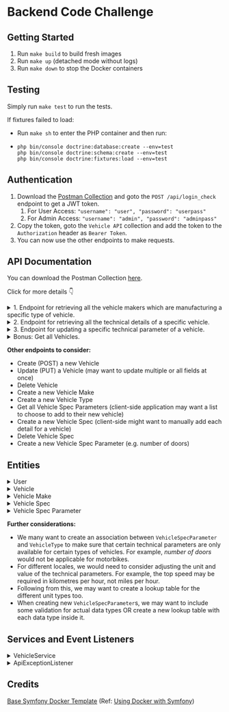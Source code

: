 # Backend Code Challenge

## Getting Started

1. Run `make build` to build fresh images
2. Run `make up` (detached mode without logs)
3. Run `make down` to stop the Docker containers

## Testing

Simply run `make test` to run the tests.

If fixtures failed to load:
- Run `make sh` to enter the PHP container and then run:
- ```
  php bin/console doctrine:database:create --env=test
  php bin/console doctrine:schema:create --env=test
  php bin/console doctrine:fixtures:load --env=test
  ```

## Authentication

1. Download the [Postman Collection](https://github.com/jack-the-creator/vehicle-api-docker/blob/main/vehicle-api.postman_collection.json) and goto the `POST /api/login_check` endpoint to get a JWT token. 
   1. For User Access: `"username": "user", "password": "userpass"`
   2. For Admin Access: `"username": "admin", "password": "adminpass"` 
2. Copy the token, goto the `Vehicle API` collection and add the token to the `Authorization` header as `Bearer Token`.
3. You can now use the other endpoints to make requests.


## API Documentation
You can download the Postman Collection [here](https://github.com/jack-the-creator/vehicle-api-docker/blob/main/vehicle-api.postman_collection.json).

Click for more details 👇

<details>
<summary>1. Endpoint for retrieving all the vehicle makers which are manufacturing a specific type of vehicle.  </summary>

**GET** `/api/make`

**SECURITY**: `ROLE_USER`

Query parameter:
- type

Accepted vehicle types: `[ "car", "motorbike", "truck" ]`

Example:
```
/api/make?type=car
```
Expected response:
```
[
    {
        "id": 1,
        "name": "ford"
    },
    {
        "id": 2,
        "name": "honda"
    },
    {
        "id": 3,
        "name": "toyota"
    }
]
```
</details>

<details>
<summary>2. Endpoint for retrieving all the technical details of a specific vehicle. </summary>

**GET** `/api/vehicle/{id}`

**SECURITY**: `ROLE_USER`

Route parameter:
- `id` where this is the Id of the Vehicle whose details you want to see

Example:
```
/api/vehicle/1
```
Expected response:
```
{
    "id": 1,
    "name": "Mustang GT",
    "year": 2020,
    "make": {
        "id": 1,
        "name": "ford"
    },
    "type": {
        "id": 1,
        "name": "car"
    },
    "vehicleSpecs": [
        {
            "id": 31,
            "value": "155",
            "specParameter": {
                "id": 31,
                "name": "top_speed",
                "unit": "mph"
            }
        },
        // etc
    ]
}
```
</details>

<details>
<summary>3. Endpoint for updating a specific technical parameter of a vehicle. </summary>

**PATCH** `/api/vehicle/{id}/specs/{parameterName}`

**SECURITY**: `ROLE_ADMIN`

Route parameter:
- `id` Id of the Vehicle
- `parameterName` Name of the technical parameter to be updated

Accepted parameter names: `[ 
'top_speed',
'horsepower',
'torque',
'engine_capacity',
'fuel_type',
'transmission',
'weight',
'length',
'width',
'height' ]`



Request body:
- `value` New value of the technical parameter

Example:
```
/api/vehicle/1/specs/top_speed

{
    "value": "150"
}
```
Expected response:
```
{
    "id": 1,
    "vehicle": "Mustang GT",
    "parameter": "top_speed",
    "value": "100",
    "unit": "mph"
}
```
</details>

<details>
<summary>Bonus: Get all Vehicles.  </summary>

**GET** `/api/vehicles`

**SECURITY**: `ROLE_USER`

Created this endpoint super quickly to get all vehicles for testing purposes.

Example:
```
/api/vehicles
```
Expected response:
```
[
    {
        "id": 1,
        "name": "Mustang GT",
        "year": 2020,
        "make": {
            "id": 1,
            "name": "ford"
        },
        "type": {
            "id": 1,
            "name": "car"
        }
    },
    // etc
]
```
</details>

**Other endpoints to consider:**
- Create (POST) a new Vehicle
- Update (PUT) a Vehicle (may want to update multiple or all fields at once)
- Delete Vehicle
- Create a new Vehicle Make
- Create a new Vehicle Type
- Get all Vehicle Spec Parameters (client-side application may want a list to choose to add to their new vehicle)
- Create a new Vehicle Spec (client-side might want to manually add each detail for a vehicle)
- Delete Vehicle Spec
- Create a new Vehicle Spec Parameter (e.g. number of doors)

## Entities
<details>
<summary>User</summary>

The `Vehicle` class is a simple class used for authentication.

- id (int)
- username (string)
- password (string)
- roles (`ROLE_USER` and `ROLE_ADMIN`)
</details>

<details>
<summary>Vehicle</summary>

The `Vehicle` class holds some basic details of a vehicle; linking to the `VehicleMake` and `VehicleType` classes.

- id (int)
- name (string)
- year (int)
- make (ManyToOne with VehicleMake)
- type (ManyToOne with VehicleType)
- vehicleSpecs (OneToMany with VehicleSpec)
</details>

<details>
<summary>Vehicle Make</summary>

The `VehicleMake` class simply contains the name of the vehicle manufacturer.

- id (int)
- name (string)
- vehicles (OneToMany with Vehicle)
</details>

<details>
<summary>Vehicle Spec</summary>

The `VehicleSpec` class holds the value of a technical parameter for a vehicle, 
linked to one specific parameter (unit of measure) from the `VehicleSpecParameter` class.

- id (int)
- value (string)
- vehicle (ManyToOne with Vehicle)
- specParameter (ManyToOne with VehicleSpecParameter)
</details>

<details>
<summary>Vehicle Spec Parameter</summary>

The `VehicleSpecParameter` class is to be treated as a lookup table for technical parameters and their corresponding units and data types. 

All types of technical parameters that a vehicle can have are stored in this table. For example, top speed, horsepower, torque etc. When a new technical parameter is needed, it should be added to this table.

The data type is used to validate the value of the technical parameter (stored in the `VehicleSpec` class) to ensure the data is of the correct type. With top speed for example, we want `100` not `one hundred`!

You can see this custom validation in action in the `ValidVehicleSpecValue` constraint and `VehicleSpecValueValidator` validator.

- id (int)
- name (string)
- unit (string)
- datatype (string)
- vehicleSpecs (OneToMany with VehicleSpec)
</details>

**Further considerations:**
- We many want to create an association between `VehicleSpecParameter` and `VehicleType` to make sure that certain technical parameters are only available for certain types of vehicles. For example, *number of doors* would not be applicable for motorbikes.
- For different locales, we would need to consider adjusting the unit and value of the technical parameters. For example, the top speed may be required in kilometres per hour, not miles per hour.
- Following from this, we may want to create a lookup table for the different unit types too.
- When creating new `VehicleSpecParameter`s, we may want to include some validation for actual data types OR create a new lookup table with each data type inside it.

## Services and Event Listeners
<details>
<summary>VehicleService</summary>

The VehicleService class is responsible for handling and updating Vehicle data. 
It does not handle responses but throws exceptions when necessary (and these are caught by the ApiExceptionListener to
return the relevant status code and message).

This class only depends on what is needed (EntityManagerInterface and ValidatorInterface) and makes it very easy to test.
See VehicleServiceTest for examples.
</details>

<details>
<summary>ApiExceptionListener</summary>

This is something new I tried during this challenge. 
Typically, when validating route/query parameters and the request body, I would do `instanceof` checks throughout the 
endpoint method itself or validate and throw exceptions in the service classes; further handling them with a try/catch 
in the endpoint method and returning the relevant status code and message.

Due to there being lots of similar checks for valid and existing entities, I decided to create a custom event listener 
that would handle all thrown exceptions and would return the relevant status code and message.

This follows SOLID principles, making it easy to expand upon and maintain when throwing new exceptions.
It also helped with reducing the complexity and amount of code in the endpoint methods and removing the need for 
try/catch blocks altogether!

</details>

## Credits

[Base Symfony Docker Template](https://github.com/dunglas/symfony-docker) (Ref: [Using Docker with Symfony](https://symfony.com/doc/current/setup/docker.html))

